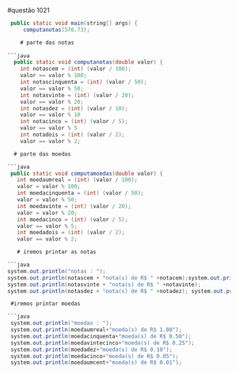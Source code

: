 #questão 1021
```java
 public static void main(string[] args) {
     computanotas(576.73);

    # parte das notas
    
```java
  public static void computanotas(double valor) {
    int notascem = (int) (valor / 100);
    valor == valor % 100;
    int notascinquenta = (int) (valor / 50);
    valor == valor % 50;
    int notasvinte = (int) (valor / 20);
    valor == valor % 20;
    int notasdez = (int) (valor / 10);
    valor == valor % 10
    int notacinco = (int) (valor / 5);
    valor == valor % 5
    int notadois = (int) (valor / 2);
    valor == valor % 2;

  # parte das moedas

```java
 public static void computamoedas(double valor) {
   int moedaumreal = (int) (valor / 100);
   valor = valor % 100;
   int moedacinquenta = (int) (valor / 50);
   valor = valor % 50;
   int moedavinte = (int) (valor / 20);
   valor = valor % 20;
   int moedacinco = (int) (valor / 5);
   valor == valor % 5;
   int moedadois = (int) (valor / 2);
   valor == valor % 2;

   # iremos printar as notas 

```java
system.out.println("notas : ");
system.out.println(notascem + "nota(s) de R$ " +notacem);system.out.println(notacinquenta + "nota(s) de R$"+notacinquenta); 
system.out.println(notasvinte + "nota(s) de R$ " +notavinte);
system.out.println(notasdez + "nota(s) de R$ " +notadez); system.out.println(notascinco + "nota(s) de R$ " +notacinco);system.out.println(notasdois + "nota(s) de R$ " +notadois); 

 #iremos printar moedas

```java
 system.out.println("moedas : ");
 system.out.println(moedaumreal+"moeda(s) de R$ 1.00");
 system.out.println(moedacinquenta+"moeda(s) de R$ 0.50");
 system.out.println(moedavintecinco+"moeda(s) de R$ 0.25");
 system.out.println(moedadez+"moeda(s) de R$ 0.10");
 system.out.println(moedacinco+"moeda(s) de R$ 0.05");
 system.out.println(moedaumcent+"moeda(s) de R$ 0.01");
